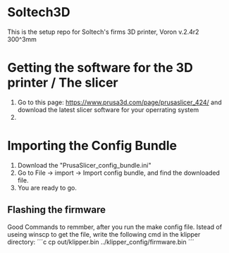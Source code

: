 # Soltech3D
This is the setup repo for Soltech's firms 3D printer, Voron v.2.4r2 300^3mm

# Getting the software for the 3D printer / The slicer
 1. Go to this page: https://www.prusa3d.com/page/prusaslicer_424/ and download the latest slicer software for your operrating system
 2. 

# Importing the Config Bundle 
1. Download the "PrusaSlicer_config_bundle.ini"
2. Go to File -> import -> Import config bundle, and find the downloaded file.
3. You are ready to go. 


## Flashing the firmware

Good Commands to remmber, after you run the make config file. Istead of useing winscp to get the file, write the following cmd in the klipper directory:
´´´c
cp out/klipper.bin ../klipper_config/firmware.bin
´´´
